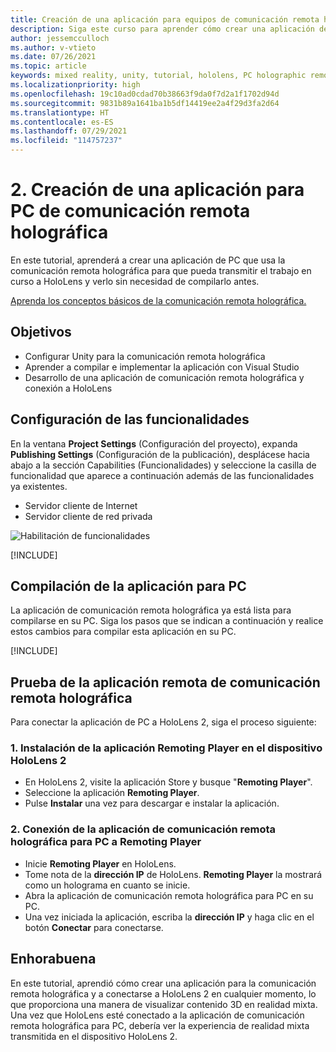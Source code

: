 ```yaml
---
title: Creación de una aplicación para equipos de comunicación remota holográfica
description: Siga este curso para aprender cómo crear una aplicación de PC para la comunicación remota de una experiencia de realidad mixta remota del equipo a HoloLens 2.
author: jessemcculloch
ms.author: v-vtieto
ms.date: 07/26/2021
ms.topic: article
keywords: mixed reality, unity, tutorial, hololens, PC holographic remoting, Visual Studio
ms.localizationpriority: high
ms.openlocfilehash: 19c10ad0cdad70b38663f9da0f7d2a1f1702d94d
ms.sourcegitcommit: 9831b89a1641ba1b5df14419ee2a4f29d3fa2d64
ms.translationtype: HT
ms.contentlocale: es-ES
ms.lasthandoff: 07/29/2021
ms.locfileid: "114757237"
---
```

# <a name="2-creating-a-holographic-remoting-pc-application"></a>2. Creación de una aplicación para PC de comunicación remota holográfica

En este tutorial, aprenderá a crear una aplicación de PC que usa la comunicación remota holográfica para que pueda transmitir el trabajo en curso a HoloLens y verlo sin necesidad de compilarlo antes.

[Aprenda los conceptos básicos de la comunicación remota holográfica.](../../platform-capabilities-and-apis/holographic-remoting-overview.md)

## <a name="objectives"></a>Objetivos

* Configurar Unity para la comunicación remota holográfica
* Aprender a compilar e implementar la aplicación con Visual Studio
* Desarrollo de una aplicación de comunicación remota holográfica y conexión a HoloLens

## <a name="configuring-the-capabilities"></a>Configuración de las funcionalidades

En la ventana **Project Settings** (Configuración del proyecto), expanda **Publishing Settings** (Configuración de la publicación), desplácese hacia abajo a la sección Capabilities (Funcionalidades) y seleccione la casilla de funcionalidad que aparece a continuación además de las funcionalidades ya existentes.

* Servidor cliente de Internet
* Servidor cliente de red privada

![Habilitación de funcionalidades](images/mrlearning-pc-holographic-remoting/tutorial2-section0-step1-1.png)

[!INCLUDE[](includes/configuring-scene-for-holographic-remoting.md)]

## <a name="build-your-application-to-pc"></a>Compilación de la aplicación para PC

La aplicación de comunicación remota holográfica ya está lista para compilarse en su PC. Siga los pasos que se indican a continuación y realice estos cambios para compilar esta aplicación en su PC.

[!INCLUDE[](includes/build-your-application-to-pc.md)]

## <a name="testing-holographic-remoting-remote-application"></a>Prueba de la aplicación remota de comunicación remota holográfica

Para conectar la aplicación de PC a HoloLens 2, siga el proceso siguiente:

### <a name="1-install-the-remoting-player-application-on-hololens-2-device"></a>1. Instalación de la aplicación Remoting Player en el dispositivo HoloLens 2

* En HoloLens 2, visite la aplicación Store y busque "**Remoting Player**".
* Seleccione la aplicación **Remoting Player**.
* Pulse **Instalar** una vez para descargar e instalar la aplicación.

### <a name="2-connect-the-holographic-remoting-pc-app-to-the-remoting-player"></a>2. Conexión de la aplicación de comunicación remota holográfica para PC a Remoting Player

* Inicie **Remoting Player** en HoloLens.
* Tome nota de la **dirección IP** de HoloLens. **Remoting Player** la mostrará como un holograma en cuanto se inicie.
* Abra la aplicación de comunicación remota holográfica para PC en su PC.
* Una vez iniciada la aplicación, escriba la **dirección IP** y haga clic en el botón **Conectar** para conectarse.

## <a name="congratulations"></a>Enhorabuena

En este tutorial, aprendió cómo crear una aplicación para la comunicación remota holográfica y a conectarse a HoloLens 2 en cualquier momento, lo que proporciona una manera de visualizar contenido 3D en realidad mixta. Una vez que HoloLens esté conectado a la aplicación de comunicación remota holográfica para PC, debería ver la experiencia de realidad mixta transmitida en el dispositivo HoloLens 2.
